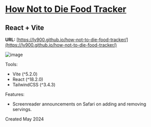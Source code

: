 # [How Not to Die Food Tracker](https://ly900.github.io/how-not-to-die-food-tracker/)
## React + Vite

**URL:** [https://ly900.github.io/how-not-to-die-food-tracker/](https://ly900.github.io/how-not-to-die-food-tracker/)

![image](https://ly900.github.io/how-not-to-die-food-tracker/assets/how-not-to-die.png)

Tools:
- Vite (^5.2.0)
- React (^18.2.0)
- TailwindCSS (^3.4.3)

Features:
- Screenreader announcements on Safari on adding and removing servings. 

Created May 2024
